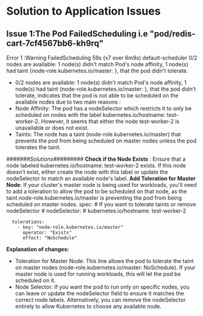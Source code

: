 # Solution to Application Issues
## Issue 1:The Pod FailedScheduling  i.e "pod/redis-cart-7cf4567bb6-kh9rq" 
 Error 1 :Warning  FailedScheduling  59s (x7 over 6m9s)  default-scheduler  0/2 nodes are available: 1 node(s) didn't match Pod's node affinity, 1 node(s) had taint {node-role.kubernetes.io/master: }, that the pod didn't tolerate.
 - 0/2 nodes are available: 1 node(s) didn't match Pod's node affinity, 1 node(s) had taint {node-role.kubernetes.io/master: }, that the pod didn't tolerate, indicates that the pod is not able to be scheduled on the available nodes due to two main reasons :
 - Node Affinity: The pod has a nodeSelector which restricts it to only be scheduled on nodes with the label kubernetes.io/hostname: test-worker-2. However, it seems that either the node test-worker-2 is unavailable or does not exist.
- Taints: The node has a taint (node-role.kubernetes.io/master) that prevents the pod from being scheduled on master nodes unless the pod tolerates the taint.

*#######Solutions#########*
**Check if the Node Exists** : Ensure that a node labeled kubernetes.io/hostname: test-worker-2 exists. If this node doesn't exist, either create the node with this label or update the nodeSelector to match an available node's label.
**Add Toleration for Master Node**: If your cluster's master node is being used for workloads, you'll need to add a toleration to allow the pod to be scheduled on that node, as the taint node-role.kubernetes.io/master is preventing the pod from being scheduled on master nodes.
spec:
      # If you want to tolerate taints or remove nodeSelector
      # nodeSelector:
      #   kubernetes.io/hostname: test-worker-2
      
      tolerations:
        - key: "node-role.kubernetes.io/master"
          operator: "Exists"
          effect: "NoSchedule"
**Explanation of changes:**
- Toleration for Master Node: This line allows the pod to tolerate the taint on master nodes (node-role.kubernetes.io/master: NoSchedule). If your master node is used for running workloads, this will let the pod be scheduled on it.
- Node Selector: If you want the pod to run only on specific nodes, you can leave or update the nodeSelector field to ensure it matches the correct node labels. Alternatively, you can remove the nodeSelector entirely to allow Kubernetes to choose any available node.



